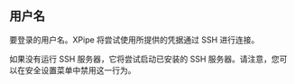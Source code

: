 ## 用户名

要登录的用户名。XPipe 将尝试使用所提供的凭据通过 SSH 进行连接。

如果没有运行 SSH 服务器，它将尝试启动已安装的 SSH 服务器。请注意，您可以在安全设置菜单中禁用这一行为。
